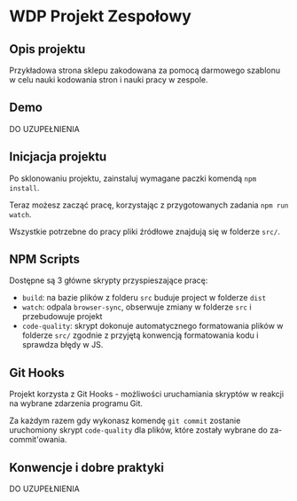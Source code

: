 # WDP Projekt Zespołowy

## Opis projektu

Przykładowa strona sklepu zakodowana za pomocą darmowego szablonu w celu nauki kodowania stron i nauki pracy w zespole.

## Demo

DO UZUPEŁNIENIA

## Inicjacja projektu

Po sklonowaniu projektu, zainstaluj wymagane paczki komendą `npm install`.

Teraz możesz zacząć pracę, korzystając z przygotowanych zadania `npm run watch`.

Wszystkie potrzebne do pracy pliki źródłowe znajdują się w folderze `src/`.

## NPM Scripts

Dostępne są 3 główne skrypty przyspieszające pracę:

- `build`: na bazie plików z folderu `src` buduje project w folderze `dist`
- `watch`: odpala `browser-sync`, obserwuje zmiany w folderze `src` i przebudowuje projekt
- `code-quality`: skrypt dokonuje automatycznego formatowania plików w folderze `src/`
  zgodnie z przyjętą konwencją formatowania kodu i sprawdza błędy w JS.

## Git Hooks

Projekt korzysta z Git Hooks - możliwości uruchamiania skryptów w reakcji na wybrane zdarzenia programu Git.

Za każdym razem gdy wykonasz komendę `git commit` zostanie uruchomiony skrypt `code-quality`
dla plików, które zostały wybrane do za-commit'owania.

## Konwencje i dobre praktyki

DO UZUPEŁNIENIA
